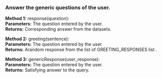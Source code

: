 ### Answer the generic questions of the user. 

**Method 1:** response(question):<br/>
  **Parameters:** The question entered by the user.<br/>
  **Returns:** Corresponding answer from the datasets.<br/>

**Method 2:** greeting(sentence):<br/>
  **Parameters:** The question entered by the user.<br/>
  **Returns:** Arandom response from the list of GREETING_RESPONSES list .<br/>

**Method 3:** genericResponse(user_response):<br/>
  **Parameters:** The question entered by the user.<br/>
  **Returns:** Satisfying answer to the query.<br/>
